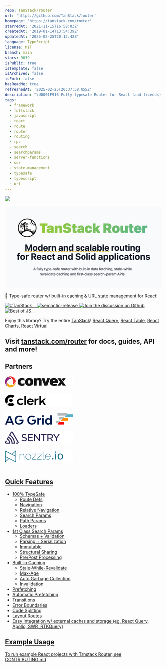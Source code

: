 ```yaml
---
repo: TanStack/router
url: 'https://github.com/TanStack/router'
homepage: 'https://tanstack.com/router'
starredAt: '2021-11-15T16:58:03Z'
createdAt: '2019-01-14T13:54:39Z'
updatedAt: '2025-02-25T20:12:42Z'
language: TypeScript
license: MIT
branch: main
stars: 9039
isPublic: true
isTemplate: false
isArchived: false
isFork: false
hasReadMe: true
refreshedAt: '2025-02-25T20:37:38.055Z'
description: "\U0001F916 Fully typesafe Router for React (and friends) w/ built-in caching, 1st class search-param APIs, client-side cache integration and isomorphic rendering."
tags:
  - framework
  - fullstack
  - javascript
  - react
  - route
  - router
  - routing
  - rpc
  - search
  - searchparams
  - server-functions
  - ssr
  - state-management
  - typesafe
  - typescript
  - url
---
```


<img src="https://static.scarf.sh/a.png?x-pxid=d988eb79-b0fc-4a2b-8514-6a1ab932d188" />

![TanStack Router Header](https://github.com/tanstack/router/raw/main/media/header.png)

🤖 Type-safe router w/ built-in caching & URL state management for React!

<a href="https://twitter.com/intent/tweet?button_hashtag=TanStack" target="\_parent">
  <img alt="#TanStack" src="https://img.shields.io/twitter/url?color=%2308a0e9&label=%23TanStack&style=social&url=https%3A%2F%2Ftwitter.com%2Fintent%2Ftweet%3Fbutton_hashtag%3DTanStack">
</a><a href="https://discord.com/invite/WrRKjPJ" target="\_parent">
  <img alt="" src="https://img.shields.io/badge/Discord-TanStack-%235865F2" />
</a><a href="https://npmjs.com/package/@tanstack/react-router" target="\_parent">
  <img alt="" src="https://img.shields.io/npm/dm/@tanstack/react-router.svg" />
</a><a href="https://bundlephobia.com/result?p=@tanstack/react-router" target="\_parent">
  <img alt="" src="https://badgen.net/bundlephobia/minzip/@tanstack/react-router" />
</a><a href="#badge">
    <img alt="semantic-release" src="https://img.shields.io/badge/%20%20%F0%9F%93%A6%F0%9F%9A%80-semantic--release-e10079.svg">
  </a><a href="https://github.com/tanstack/router/discussions">
  <img alt="Join the discussion on Github" src="https://img.shields.io/badge/Github%20Discussions%20%26%20Support-Chat%20now!-blue" />
</a><a href="https://bestofjs.org/projects/router"><img alt="Best of JS" src="https://img.shields.io/endpoint?url=https://bestofjs-serverless.now.sh/api/project-badge?fullName=tanstack%2Frouter%26since=daily" /></a><a href="https://github.com/tanstack/router" target="\_parent">
  <img alt="" src="https://img.shields.io/github/stars/tanstack/router.svg?style=social&label=Star" />
</a><a href="https://twitter.com/tan_stack" target="\_parent">
  <img alt="" src="https://img.shields.io/twitter/follow/tan_stack.svg?style=social&label=Follow @TanStack" />
</a><a href="https://twitter.com/tannerlinsley" target="\_parent">
  <img alt="" src="https://img.shields.io/twitter/follow/tannerlinsley.svg?style=social&label=Follow @TannerLinsley" />
</a>

Enjoy this library? Try the entire [TanStack](https://tanstack.com)! [React Query](https://github.com/tannerlinsley/react-query), [React Table](https://github.com/tanstack/react-table), [React Charts](https://github.com/tannerlinsley/react-charts), [React Virtual](https://github.com/tannerlinsley/react-virtual)

## Visit [tanstack.com/router](https://tanstack.com/router) for docs, guides, API and more!

## Partners

<div><a href="https://convex.dev?utm_source=tanstack">
  <img alt="Convex" src="https://raw.githubusercontent.com/tannerlinsley/files/master/partners/convex.svg" height="40"
</a></div><br />
<div><a href="https://go.clerk.com/wOwHtuJ">
  <img alt="Clerk" src="https://raw.githubusercontent.com/tannerlinsley/files/master/partners/clerk.svg" height="40"
</a></div><br />
<div><a href="https://ag-grid.com/react-data-grid/?utm_source=reacttable&utm_campaign=githubreacttable">
  <img alt="AG Grid" src="https://raw.githubusercontent.com/tannerlinsley/files/master/partners/ag-grid.svg" height="40"
</a></div><br />
<div><a href="https://sentry.io?utm_source=tanstack">
  <img alt="Sentry" src="https://raw.githubusercontent.com/tannerlinsley/files/master/partners/sentry.svg" height="40"
</a></div><br />
<div><a href="https://nozzle.io/?utm_source=tanstack&utm_campaign=tanstack">
  <img alt="Nozzle.io" src="https://raw.githubusercontent.com/tannerlinsley/files/master/partners/nozzle.svg" height="40"
</a></div><br />

## Quick Features

- 100% TypeSafe
  - Route Defs
  - Navigation
  - Relative Navigation
  - Search Params
  - Path Params
  - Loaders
- 1st Class Search Params
  - Schemas + Validation
  - Parsing + Serialization
  - Immutable
  - Structural Sharing
  - Pre/Post Processing
- Built-in Caching
  - Stale-While-Revalidate
  - Max-Age
  - Auto Garbage Collection
  - Invalidation
- Prefetching
- Automatic Prefetching
- Transitions
- Error Boundaries
- Code Splitting
- Layout Routes
- Easy Integration w/ external caches and storage (eg. React Query, Apollo, SWR, RTKQuery)

## Example Usage

To run example React projects with Tanstack Router, see [CONTRIBUTING.md](./CONTRIBUTING.md)

<!-- Use the force, Luke!!!! -->
